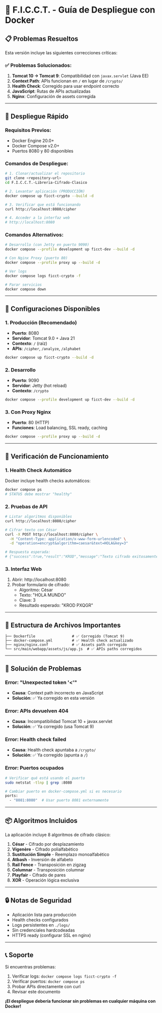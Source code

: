 # 🐳 F.I.C.C.T. - Guía de Despliegue con Docker

## 📋 Problemas Resueltos

Esta versión incluye las siguientes correcciones críticas:

### ✅ **Problemas Solucionados:**
1. **Tomcat 10 → Tomcat 9**: Compatibilidad con `javax.servlet` (Java EE)
2. **Context Path**: APIs funcionan en `/` en lugar de `/crypto/`
3. **Health Check**: Corregido para usar endpoint correcto
4. **JavaScript**: Rutas de APIs actualizadas
5. **Nginx**: Configuración de assets corregida

---

## 🚀 Despliegue Rápido

### **Requisitos Previos:**
- Docker Engine 20.0+
- Docker Compose v2.0+
- Puertos 8080 y 80 disponibles

### **Comandos de Despliegue:**

```bash
# 1. Clonar/actualizar el repositorio
git clone <repository-url>
cd F.I.C.C.T.-Libreria-Cifrado-Clasico

# 2. Levantar aplicación (PRODUCCIÓN)
docker compose up ficct-crypto --build -d

# 3. Verificar que está funcionando
curl http://localhost:8080/cipher

# 4. Acceder a la interfaz web
# http://localhost:8080
```

### **Comandos Alternativos:**

```bash
# Desarrollo (con Jetty en puerto 9090)
docker compose --profile development up ficct-dev --build -d

# Con Nginx Proxy (puerto 80)
docker compose --profile proxy up --build -d

# Ver logs
docker compose logs ficct-crypto -f

# Parar servicios
docker compose down
```

---

## 🔧 Configuraciones Disponibles

### **1. Producción (Recomendado)**
- **Puerto**: 8080
- **Servidor**: Tomcat 9.0 + Java 21
- **Contexto**: `/` (raíz)
- **APIs**: `/cipher`, `/analyze`, `/alphabet`

```bash
docker compose up ficct-crypto --build -d
```

### **2. Desarrollo**
- **Puerto**: 9090
- **Servidor**: Jetty (hot reload)
- **Contexto**: `/crypto`

```bash
docker compose --profile development up ficct-dev --build -d
```

### **3. Con Proxy Nginx**
- **Puerto**: 80 (HTTP)
- **Funciones**: Load balancing, SSL ready, caching

```bash
docker compose --profile proxy up --build -d
```

---

## 🧪 Verificación de Funcionamiento

### **1. Health Check Automático**
Docker incluye health checks automáticos:
```bash
docker compose ps
# STATUS debe mostrar "healthy"
```

### **2. Pruebas de API**

```bash
# Listar algoritmos disponibles
curl http://localhost:8080/cipher

# Cifrar texto con César
curl -X POST http://localhost:8080/cipher \
  -H "Content-Type: application/x-www-form-urlencoded" \
  -d "operation=encrypt&algorithm=caesar&text=HOLA&key=3"

# Respuesta esperada:
# {"success":true,"result":"KROD","message":"Texto cifrado exitosamente con César (Alfabeto english)"}
```

### **3. Interfaz Web**
1. Abrir: http://localhost:8080
2. Probar formulario de cifrado:
   - Algoritmo: César
   - Texto: "HOLA MUNDO"
   - Clave: 3
   - Resultado esperado: "KROD PXQGR"

---

## 📁 Estructura de Archivos Importantes

```
├── Dockerfile                 # ✅ Corregido (Tomcat 9)
├── docker-compose.yml         # ✅ Health check actualizado
├── nginx/nginx.conf           # ✅ Assets path corregido
└── src/main/webapp/assets/js/app.js  # ✅ APIs paths corregidos
```

---

## 🐛 Solución de Problemas

### **Error: "Unexpected token '<'"**
- **Causa**: Context path incorrecto en JavaScript
- **Solución**: ✅ Ya corregido en esta versión

### **Error: APIs devuelven 404**
- **Causa**: Incompatibilidad Tomcat 10 + javax.servlet
- **Solución**: ✅ Ya corregido (usa Tomcat 9)

### **Error: Health check failed**
- **Causa**: Health check apuntaba a `/crypto/`
- **Solución**: ✅ Ya corregido (apunta a `/`)

### **Error: Puertos ocupados**
```bash
# Verificar qué está usando el puerto
sudo netstat -tlnp | grep :8080

# Cambiar puerto en docker-compose.yml si es necesario
ports:
  - "8081:8080"  # Usar puerto 8081 externamente
```

---

## 📦 Algoritmos Incluidos

La aplicación incluye 8 algoritmos de cifrado clásico:

1. **César** - Cifrado por desplazamiento
2. **Vigenère** - Cifrado polialfabético
3. **Sustitución Simple** - Reemplazo monoalfabético
4. **Atbash** - Inversión de alfabeto
5. **Rail Fence** - Transposición en zigzag
6. **Columnar** - Transposición columnar
7. **Playfair** - Cifrado de pares
8. **XOR** - Operación lógica exclusiva

---

## 🔒 Notas de Seguridad

- Aplicación lista para producción
- Health checks configurados
- Logs persistentes en `./logs/`
- Sin credenciales hardcodeadas
- HTTPS ready (configurar SSL en nginx)

---

## 📞 Soporte

Si encuentras problemas:

1. Verificar logs: `docker compose logs ficct-crypto -f`
2. Verificar puertos: `docker compose ps`
3. Probar APIs directamente con curl
4. Revisar este documento

**¡El despliegue debería funcionar sin problemas en cualquier máquina con Docker!**